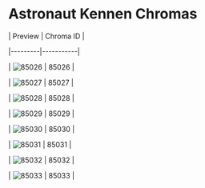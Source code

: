 # Astronaut Kennen Chromas


| Preview | Chroma ID |

|---------|-----------|

| ![85026](https://raw.communitydragon.org/latest/plugins/rcp-be-lol-game-data/global/default/v1/champion-chroma-images/85/85026.png) | 85026 |

| ![85027](https://raw.communitydragon.org/latest/plugins/rcp-be-lol-game-data/global/default/v1/champion-chroma-images/85/85027.png) | 85027 |

| ![85028](https://raw.communitydragon.org/latest/plugins/rcp-be-lol-game-data/global/default/v1/champion-chroma-images/85/85028.png) | 85028 |

| ![85029](https://raw.communitydragon.org/latest/plugins/rcp-be-lol-game-data/global/default/v1/champion-chroma-images/85/85029.png) | 85029 |

| ![85030](https://raw.communitydragon.org/latest/plugins/rcp-be-lol-game-data/global/default/v1/champion-chroma-images/85/85030.png) | 85030 |

| ![85031](https://raw.communitydragon.org/latest/plugins/rcp-be-lol-game-data/global/default/v1/champion-chroma-images/85/85031.png) | 85031 |

| ![85032](https://raw.communitydragon.org/latest/plugins/rcp-be-lol-game-data/global/default/v1/champion-chroma-images/85/85032.png) | 85032 |

| ![85033](https://raw.communitydragon.org/latest/plugins/rcp-be-lol-game-data/global/default/v1/champion-chroma-images/85/85033.png) | 85033 |